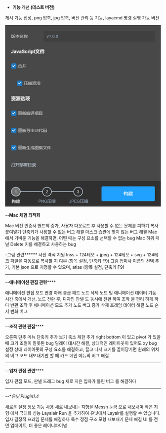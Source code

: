 - **기능 개선 (테스트 버전)**

게시 기능 집성, png 압축, jpg 압축, 버전 관리 등 기능, layacmd 명령 실행 가능 버전



  ![fabu](imgs/fabu.jpg)

--**Mac 체험 최적화**

Mac 버전 인증서 핸드백 증가, 사용자 다운로드 후 사용할 수 없는 문제를 피하기
복사 붙여넣기 단축키가 사용할 수 없는 버그 해결
마스크 습관에 맞지 않는 버그 해결
Mac 에서 가벼운 기능을 해결하면, 어떤 때는 구성 요소를 선택할 수 없는 bug
Mac 하위 패널 Delete 키를 해결하고 사용하는 bug

-그림 관련******
사진 격식 지원 Inss + 124테오 + jpeg + 124테오 + svg + 124테크
파일을 자동으로 복사할 지 여부 (항목 설정, 단축키 F9)
그림 접미사 이름의 선택 추가, 기본 json 으로 지정할 수 있으며, atlas (항목 설정, 단축키 F9)
****
--**애니메이션 편집 관련******

애니메이션 편집 모드 변경 아래 층급 패드 노드 삭제 노드 및 애니메이션 데이터 기능
시간 축에서 개선, 노드 전환 후, 디자인 판넬 도 동시에 전환 하여 조작 을 편리 하게 하다
반환 조작 후 애니메이션 모드 추가 노드 버그 증가
삭제 프레임 데이터 해결 노드 순서 변화 버그
****
--**조작 관련 편집******

오른쪽 단추 메뉴 단축키 추가
보기 축소 제한 추가
right bottom 이 있고 pivot 가 있을 때 크기 조절이 잘못된 bug
딜레이 대시간 해결, 상대적인 레이아웃이 있어도 xy bug
설정 상대 레이아웃의 구성 요소를 해결하고, 끌고 나서 크기를 끌어당기면 원래의 위치의 버그
코드 내보내기만 할 때 카드 메인 메뉴의 버그 해결
****
--**입자 편집 관련******

입자 편집 모드, 판넬 드래그 bug
새로 지은 입자가 틀린 버그 를 해결하다
****

--**유닛 Plugin1.4*

새로운 설정 정보 기능 사용
새로 내보내는 지형을 Messh 눈금 으로 내보내며 작은 지형 에서 극대화 성능
Layaiair Run 을 추가하여 유닛에서 Layair를 실행할 수 있습니다.
입자 결정적 프레임 문제를 해결하다
특수 정점 구조 모형 내보내기 문제 해결
UI 를 전면 업데이트, 더 좋은 레이니파이널



